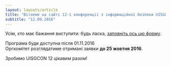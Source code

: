 ```yaml
---
layout: layouts/article
title: "Вітаємо на сайті 12-ї конференції з інформаційної безпеки UISGCON 12"
subtitle: "12.09.2016"
---
```


Усім, хто має бажання виступити: будь ласка, <a href="https://uisgcon.org/order">заповніть ось цю форму</a>.

Програма буде доступна після 01.11.2016 <br>Оргкомітет розглядатиме отримані заявки <strong>до 25 жовтня 2016</strong>.

Зробимо  UISGCON 12 цікавим разом!


